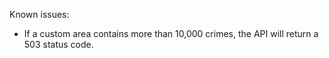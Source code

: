 Known issues:

- If a custom area contains more than 10,000 crimes, the API will return a 503 status code.
